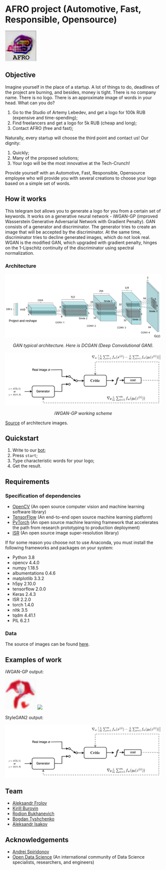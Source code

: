 # AFRO project (Automotive, Fast, Responsible, Opensource)

<p float="left">
  <img src="img/afro_logo.jpg" width="100" />
</p>

## Objective

Imagine yourself in the place of a startup. A lot of things to do, deadlines of the project are burning, and besides, money is tight. There is no company name. There is no logo. There is an approximate image of words in your head. What can you do?
1. Go to the Studio of Artemy Lebedev, and get a logo for 100k RUB (expensive and time-spending);
2. Find freelancers and get a logo for 5k RUB (cheap and long);
3. Contact AFRO (free and fast);

Naturally, every startup will choose the third point and contact us!
Our dignity:
1. Quickly;
2. Many of the proposed solutions;
3. Your logo will be the most innovative at the Tech-Crunch!

Provide yourself with an Automotive, Fast, Responsible, Opensource employee who will provide you with several creations to choose your logo based on a simple set of words.

## How it works

This telegram bot allows you to generate a logo for you from a certain set of keywords. It works on a generative neural network - iWGAN-GP (improved Wasserstein Generative Adversarial Network with Gradient Penalty). GAN consists of a generator and discriminator. The generator tries to create an image that will be accepted by the discriminator. At the same time, discriminator tries to decline generated images, which do not look real. WGAN is the modified GAN, which upgraded with gradient penalty, hinges on the 1-Lipschitz continuity of the discriminator using spectral normalization.

### Architecture

<p align="center">
<img src="img/sample.png" alt>

</p>
<p align="center">
<em>GAN typical architecture. Here is DCGAN (Deep Convolutional GAN).</em>
</p>

<p align="center">
<img src="img/iWGAN1.jpeg" alt>

</p>
<p align="center">
<em>iWGAN-GP working scheme</em>
</p>

[Source](https://medium.com/@jonathan_hui/gan-wasserstein-gan-wgan-gp-6a1a2aa1b490) of architecture images.

## Quickstart

1. Write to our [bot](https://t.me/LogoAfroBot);
2. Press `start`;
3. Type characteristic words for your logo;
4. Get the result.

## Requirements
### Specification of dependencies

- [OpenCV](https://opencv.org/) (An open source computer vision and machine learning software library)
- [TensorFlow](https://opencv.org/) (An end-to-end open source machine learning platform)
- [PyTorch](https://pytorch.org/) (An open source machine learning framework that accelerates the path from research prototyping to production deployment)
- [ISR](https://github.com/idealo/image-super-resolution) (An open source image super-resolution library)

If for some reason you choose not to use Anaconda, you must install the following frameworks and packages on your system:
* Python 3.8
* opencv 4.4.0
* numpy 1.18.5
* albumentations 0.4.6
* matplotlib 3.3.2
* h5py 2.10.0
* tensorflow 2.0.0
* Keras 2.4.3
* ISR 2.2.0
* torch 1.4.0
* nltk 3.5
* tqdm 4.41.1
* PIL 6.2.1

### Data
The source of images can be found [here](https://data.vision.ee.ethz.ch/sagea/lld/data/).

## Examples of work

iWGAN-GP output:

<p float="left">
  <img src="img/res1.png" width="100" />
  <img src="/res2.png" width="100" />
</p>

StyleGAN2 output:

<p align="center">
<img src="img/iWGAN1.jpeg" alt>

## Team

* [Aleksandr Frolov](https://github.com/AllexFrolov)
* [Kirill Burovin](https://github.com/Kupchanski)
* [Rodion Bukhanevich](https://github.com/RodionBukhanevych11)
* [Bogdan Tyshchenko](https://github.com/deepwebhoax)
* [Aleksandr Isakov](https://github.com/asisakov)

## Acknowledgements

* [Andrei Spiridonov](https://github.com/poxyu)
* [Open Data Science](https://ods.ai/) (An international community of Data Science specialists, researchers, and engineers)
